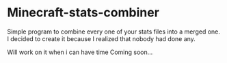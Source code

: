 # Minecraft-stats-combiner
Simple program to combine every one of your stats files into a merged one.
I decided to create it because I realized that nobody had done any.

Will work on it when i can have time
Coming soon...
